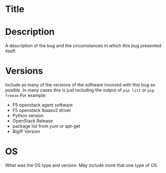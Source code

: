 # Title

# Description 
A description of the bug and the circumstances in which this bug presented itself. 

# Versions
Include as many of the versions of the software involved with this bug as posible. In many
cases this is just including the output of `pip list` or `pip freeze` For example:
 * F5 openstack agent software
 * F5 openstack lbaasv2 driver
 * Python version
 * OpenStack Release
 * package list from yum or apt-get
 * BigIP Version

# OS
What was the OS type and version. May include more that one type of OS.
